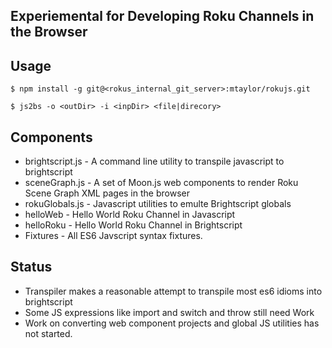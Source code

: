 
## Experiemental for Developing Roku Channels in the Browser


## Usage 

`$ npm install -g git@<rokus_internal_git_server>:mtaylor/rokujs.git`

`$ js2bs -o <outDir> -i <inpDir> <file|direcory>`


## Components
- brightscript.js - A command line utility to transpile javascript to brightscript
- sceneGraph.js - A set of Moon.js web components to render Roku Scene Graph XML pages in the browser
- rokuGlobals.js - Javascript utilities to emulte Brightscript globals
- helloWeb - Hello World Roku Channel in Javascript 
- helloRoku - Hello World Roku Channel in Brightscript
- Fixtures  - All ES6 Javscript syntax fixtures.

## Status

- Transpiler makes a reasonable attempt to transpile most es6 idioms into brightscript
- Some JS expressions like import and switch and throw still need Work
- Work on converting web component projects and global JS utilities has not started.

